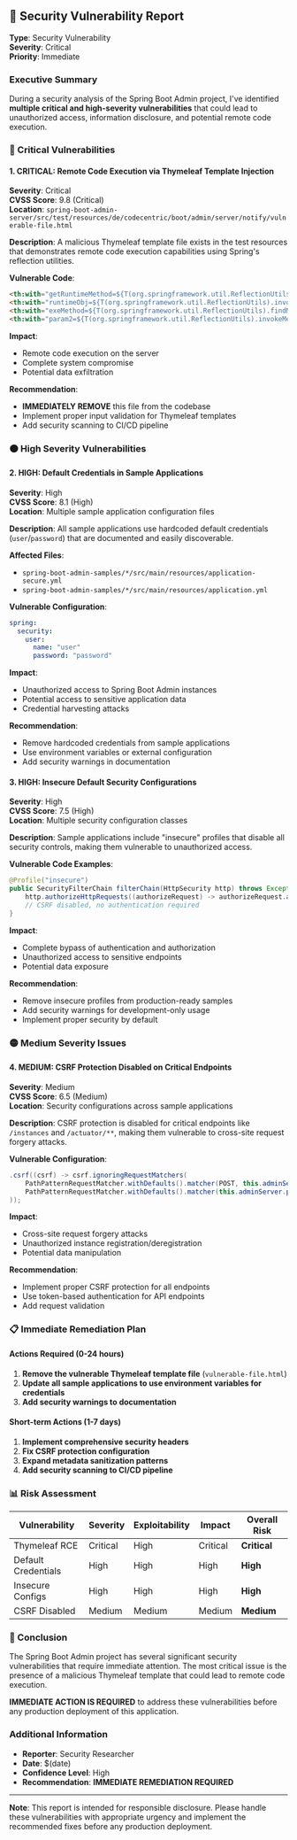 ## 🚨 Security Vulnerability Report

**Type**: Security Vulnerability  
**Severity**: Critical  
**Priority**: Immediate  

### Executive Summary

During a security analysis of the Spring Boot Admin project, I've identified **multiple critical and high-severity vulnerabilities** that could lead to unauthorized access, information disclosure, and potential remote code execution.

### 🔴 Critical Vulnerabilities

#### 1. **CRITICAL: Remote Code Execution via Thymeleaf Template Injection**

**Severity**: Critical  
**CVSS Score**: 9.8 (Critical)  
**Location**: `spring-boot-admin-server/src/test/resources/de/codecentric/boot/admin/server/notify/vulnerable-file.html`

**Description**: 
A malicious Thymeleaf template file exists in the test resources that demonstrates remote code execution capabilities using Spring's reflection utilities.

**Vulnerable Code**:
```html
<th:with="getRuntimeMethod=${T(org.springframework.util.ReflectionUtils).findMethod(T(org.springframework.util.ClassUtils).forName('java.lang.Runtime',T(org.springframework.util.ClassUtils).getDefaultClassLoader()), 'getRuntime' )}">
<th:with="runtimeObj=${T(org.springframework.util.ReflectionUtils).invokeMethod(getRuntimeMethod, null)}">
<th:with="exeMethod=${T(org.springframework.util.ReflectionUtils).findMethod(T(org.springframework.util.ClassUtils).forName('java.lang.Runtime',T(org.springframework.util.ClassUtils).getDefaultClassLoader()), 'exec', ''.getClass() )}">
<th:with="param2=${T(org.springframework.util.ReflectionUtils).invokeMethod(exeMethod, runtimeObj, 'evilSoftwareThatShouldNotRun' )}">
```

**Impact**: 
- Remote code execution on the server
- Complete system compromise
- Potential data exfiltration

**Recommendation**: 
- **IMMEDIATELY REMOVE** this file from the codebase
- Implement proper input validation for Thymeleaf templates
- Add security scanning to CI/CD pipeline

### 🟠 High Severity Vulnerabilities

#### 2. **HIGH: Default Credentials in Sample Applications**

**Severity**: High  
**CVSS Score**: 8.1 (High)  
**Location**: Multiple sample application configuration files

**Description**: 
All sample applications use hardcoded default credentials (`user`/`password`) that are documented and easily discoverable.

**Affected Files**:
- `spring-boot-admin-samples/*/src/main/resources/application-secure.yml`
- `spring-boot-admin-samples/*/src/main/resources/application.yml`

**Vulnerable Configuration**:
```yaml
spring:
  security:
    user:
      name: "user"
      password: "password"
```

**Impact**: 
- Unauthorized access to Spring Boot Admin instances
- Potential access to sensitive application data
- Credential harvesting attacks

**Recommendation**: 
- Remove hardcoded credentials from sample applications
- Use environment variables or external configuration
- Add security warnings in documentation

#### 3. **HIGH: Insecure Default Security Configurations**

**Severity**: High  
**CVSS Score**: 7.5 (High)  
**Location**: Multiple security configuration classes

**Description**: 
Sample applications include "insecure" profiles that disable all security controls, making them vulnerable to unauthorized access.

**Vulnerable Code Examples**:
```java
@Profile("insecure")
public SecurityFilterChain filterChain(HttpSecurity http) throws Exception {
    http.authorizeHttpRequests((authorizeRequest) -> authorizeRequest.anyRequest().permitAll());
    // CSRF disabled, no authentication required
}
```

**Impact**: 
- Complete bypass of authentication and authorization
- Unauthorized access to sensitive endpoints
- Potential data exposure

**Recommendation**: 
- Remove insecure profiles from production-ready samples
- Add security warnings for development-only usage
- Implement proper security by default

### 🟡 Medium Severity Issues

#### 4. **MEDIUM: CSRF Protection Disabled on Critical Endpoints**

**Severity**: Medium  
**CVSS Score**: 6.5 (Medium)  
**Location**: Security configurations across sample applications

**Description**: 
CSRF protection is disabled for critical endpoints like `/instances` and `/actuator/**`, making them vulnerable to cross-site request forgery attacks.

**Vulnerable Configuration**:
```java
.csrf((csrf) -> csrf.ignoringRequestMatchers(
    PathPatternRequestMatcher.withDefaults().matcher(POST, this.adminServer.path("/instances")),
    PathPatternRequestMatcher.withDefaults().matcher(this.adminServer.path("/actuator/**"))
));
```

**Impact**: 
- Cross-site request forgery attacks
- Unauthorized instance registration/deregistration
- Potential data manipulation

**Recommendation**: 
- Implement proper CSRF protection for all endpoints
- Use token-based authentication for API endpoints
- Add request validation

### 📋 Immediate Remediation Plan

#### Actions Required (0-24 hours)
1. **Remove the vulnerable Thymeleaf template file** (`vulnerable-file.html`)
2. **Update all sample applications to use environment variables for credentials**
3. **Add security warnings to documentation**

#### Short-term Actions (1-7 days)
1. **Implement comprehensive security headers**
2. **Fix CSRF protection configuration**
3. **Expand metadata sanitization patterns**
4. **Add security scanning to CI/CD pipeline**

### 📊 Risk Assessment

| Vulnerability | Severity | Exploitability | Impact | Overall Risk |
|---------------|----------|----------------|--------|--------------|
| Thymeleaf RCE | Critical | High | Critical | **Critical** |
| Default Credentials | High | High | High | **High** |
| Insecure Configs | High | High | High | **High** |
| CSRF Disabled | Medium | Medium | Medium | **Medium** |

### 🎯 Conclusion

The Spring Boot Admin project has several significant security vulnerabilities that require immediate attention. The most critical issue is the presence of a malicious Thymeleaf template that could lead to remote code execution.

**IMMEDIATE ACTION IS REQUIRED** to address these vulnerabilities before any production deployment of this application.

### Additional Information

- **Reporter**: Security Researcher
- **Date**: $(date)
- **Confidence Level**: High
- **Recommendation**: **IMMEDIATE REMEDIATION REQUIRED**

---

**Note**: This report is intended for responsible disclosure. Please handle these vulnerabilities with appropriate urgency and implement the recommended fixes before any production deployment. 